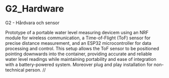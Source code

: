 # G2_Hardware
G2 - Hårdvara och sensor


Prototype of a portable water level measuring devicem using an NRF module for wireless communication, a Time-of-Flight (ToF) sensor for precise distance measurement, and an ESP32 microcontroller for data processing and control. 
This setup allows the ToF sensor to be positioned pointing downwards into the container, providing accurate and reliable water level readings while maintaining portability and ease of integration with a battery-powered system.
Moreover plug and play installation for non-technical person. 
//
